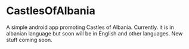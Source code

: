 # CastlesOfAlbania
A simple android app promoting Castles of Albania. Currently. it is in albanian language but soon will be in English and other languages. New stuff coming soon.
